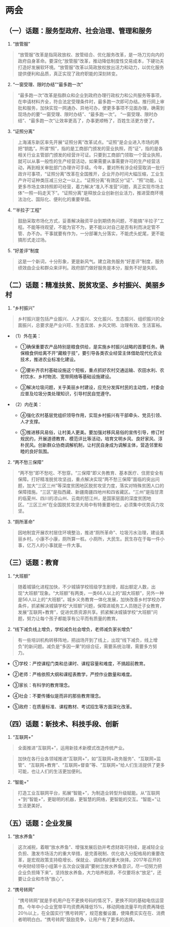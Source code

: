 
# 两会

## （一）话题：服务型政府、社会治理、管理和服务

1. “放管服”

> “放管服”改革是指简政放权、放管结合、优化服务改革，是一场刀刃向内的政府自身革命。要深化“放管服”改革，推动降低制度性交易成本，下硬功夫打造好发展软环境。“放管服”改革以简政放权放出活力和动力，以优化服务提供便利和品质，真正实现了政府职能的深刻转变。

2. “一窗受理、限时办结”“最多跑一次”

> “最多跑一次”改革是指群众和企业到政府办理行政权力和公共服务等事项，在申请材料齐全，符合法定受理条件时，最多跑一次即可办结。推行网上审批和服务，加快实现一网通办、异地可办，使更多事项不见面办理，确需到现场办的要“一窗受理、限时办结”、“最多跑一次”。 “一窗受理、限时办结”、“最多跑一次”让效率更高了，办事更顺畅了，百姓生活更方便了。

3. “证照分离”

> 上海浦东新区率先开展“证照分离”改革试点。“证照”是企业进入市场的两把“钥匙”。所谓“照”，指的是工商部门颁发的营业执照，而“证”，指的是各相关行业主管部门颁发的经营许可证。只要到工商部门领取一个营业执照，就可以从事一般性的生产经营活动，如果需要从事需要许可的生产经营活动，再到相关审批部门办理许可手续。今年，要对所有涉企经营取消一批行政许可事项，“证照分离”改革在全国推开，企业开办时间大幅压缩，工业生产许可证种类压减三分之一以上。“证照分离”有效区分“证”、“照”功能，让更多市场主体持照即可经营，着力解决“准入不准营”问题，真正实现市场主体“一照一码走天下”。“证照分离”是释放企业创新创业活力，推进营商环境法治化、国际化、便利化的重要举措。

4. “‘半拉子’工程”

> 鼓励采取市场化方式，妥善解决融资平台到期债务问题，不能搞“半拉子”工程。不能等待观望，不能为官不为，更不能以对自己是否有利而决定管不管、办不办。干事就要有作为，一分部署九分落实，不能虎头蛇尾，更不能搞形式走过场。

5. “好差评”制度

> 这是一个新词，十分形象，更是新风气。建立政务服务“好差评”制度，服务绩效由企业和群众来评判。政府部门做好服务是本分，服务不好是失职。

## （二）话题：精准扶贫、脱贫攻坚、乡村振兴、美丽乡村

1. “乡村振兴”

> 乡村振兴是包括产业振兴、人才振兴、文化振兴、生态振兴、组织振兴的全面振兴，总要求是产业兴旺、生态宜居、乡风文明、治理有效、生活富裕。

- （1）外在美：

  - ①确保重要农产品特别是粮食供给，是实施乡村振兴战略的首要任务。确保粮食供给离不开“藏粮于技”，要引导各类农业经营主体借助现代化农业技术，推进农业标准化建设。

  - ②要补齐农村基础设施这个短板，重点抓好农村交通运输、农田水利、农村饮水、乡村物流、宽带网络等基础设施建设。

  - ③解决垃圾问题，关乎美丽乡村建设，应充分发挥村民的主动性，村委会应普及垃圾分类处理知识，引导村民自觉遵守。

- （2）内在美：

  - ④强化农村基层党组织领导作用，实现乡村振兴有干部牵头、党员引领、人才支撑。

  - ⑤推进移风易俗，让村美人更美。要加强对移风易俗的宣传引导，修订村规民约，开展道德教育、模范评比等活动，培育文明乡风、良好家风、淳朴民风。创新群众协商调解机制，让村民自身成为调解主体，营造邻里和睦的良好氛围。

2. “两不愁三保障”

> “两不愁”即不愁吃、不愁穿。“三保障”即义务教育、基本医疗、住房安全有保障。打好精准脱贫攻坚战，重点解决实现“两不愁三保障”面临的突出问题，加大“三区三州”等深度贫困地区脱贫攻坚力度，落实对特殊贫困人口的保障措施。“三区”是指西藏、新疆南疆四地州和四省藏区。“三州”是指甘肃的临夏州、四川的凉山州、云南的怒江州，是国家层面的深度贫困地区。“三区三州”在全国脱贫攻坚大局中有特重要地位，必须集中优势兵力攻坚。  


3. “厕所革命”

> 因地制宜开展农村居住环境整治，推进“厕所革命"、垃圾污水治理，建设美丽乡村。小康不小康，厕所算一桩。小厕所，大民生。民生存在于每一件小事，亿万人的小事就是一件大事。

## （三）话题：教育

1. “大班额”

> 随着城镇化进程加快，不少城镇学校班级学生剧增，超出额定人数，出现“大班额”现象。“大班额”有两类，一类66人以上的“超大班额”，另外一种是56人以上的“大班额”。城乡义务教育一体化发展，加快改善乡村学校办学条件，抓紧解决城镇学校“大班额”问题，保障进城务工人员随迁子女教育，发展“互联网+教育”，促进优质资源共享。抓紧解决城镇学校“大班额"问题，努力让每个孩子都能享有公平而有质量的教育。

2. “线下减负线上增负，学校减负社会增负，老师减负家长增负”

> 有一些培训机构转移阵地，把战场开到了线上，出现“线下减负，线上增负”的新问题。减负是“多因一果”的综合征，需要系统治理，需要多方努力。

- ①学校：严控课程门类和总课时、课程容量和难度，不搞超前教育。

- ②老师：严格依照大纲和课程表教学，严控作业数量和难度。

- ③家长：有科学的教育理念。

- ④社会：不要传播似是而非的那些教育理念。

- ⑤政府：在质量标准、课程教材、考试招生等方面深化改革。

## （四）话题：新技术、科技手段、创新

1. “互联网+”

> 全面推进“互联网+”，运用新技术新模式改造传统产业。

> 加快在各行业各领域推进“互联网+”，如“互联网+政务服务”、“互联网+监管”、“互联网+教育”、“互联网+督查”等、“互联网+”给人们生活提供了更多可能，也让人们的生活更加便利。

2. “智能+”

> 打造工业互联网平台，拓展“智能+”，为制造业转型升级赋能。从“互联网+”到“智能+”，更聪明的机器，更智慧的网络，更智能的交互。“智能+”让生活更美好。

## （五）话题：企业发展

 1. “放水养鱼"

> 这次减税，着眼“放水养鱼”、增强发展后劲并考虑财政可持续，是减轻企业负担、激发市场活力的重大举措，是完善税制、优化收入分配格局的重要改革，是宏观政策支持稳增长、保就业、调结构的重大抉择。2017年召开的中央财经领导小组第十五次会议强调“要树立放水养鱼意识，尽一切努力把企业负担降下来”。坚持放水养鱼，大力培养税源，不仅要将水“放足”，还要让企业和市场“放心”。

 2. “携号转网”

> “携号转网”就是手机用户在不更换号码的情况下，更换不同的基础电信运营商。今年中小企业宽带平均资费再降低15%，移动网络流量平均资费再降低20％以上，在全国实行“携号转网”，规范套餐设置，使降费实实在在、消费者明明白白。“携号转网”鼓励竞争，让用户有了更多的选择。

